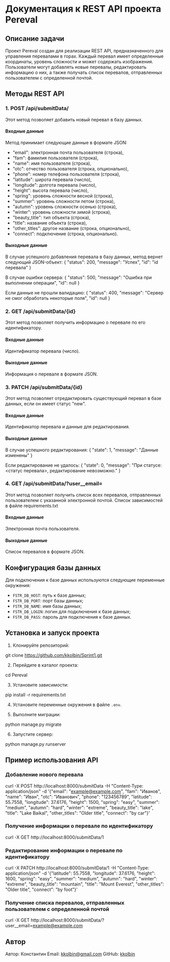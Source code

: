 # Документация к REST API проекта Pereval

## Описание задачи
Проект Pereval создан для реализации REST API, предназначенного для управления перевалами в горах. 
Каждый перевал имеет определенные координаты, уровень сложности и может содержать изображения. 
Пользователи могут добавлять новые перевалы, редактировать информацию о них, а также получать список перевалов, 
отправленных пользователем с определенной почтой.

## Методы REST API

### 1. POST /api/submitData/
Этот метод позволяет добавить новый перевал в базу данных.

#### Входные данные
Метод принимает следующие данные в формате JSON:
- "email": электронная почта пользователя (строка),
- "fam": фамилия пользователя (строка),
- "name": имя пользователя (строка),
- "otc": отчество пользователя (строка, опционально),
- "phone": номер телефона пользователя (строка),
- "latitude": широта перевала (число),
- "longitude": долгота перевала (число),
- "height": высота перевала (число),
- "spring": уровень сложности весной (строка),
- "summer": уровень сложности летом (строка),
- "autumn": уровень сложности осенью (строка),
- "winter": уровень сложности зимой (строка),
- "beauty_title": тип объекта (строка),
- "title": название объекта (строка),
- "other_titles": другое название (строка, опционально),
- "connect": подключение (строка, опционально).

#### Выходные данные
В случае успешного добавления перевала в базу данных, метод вернет следующий JSON-объект:
{
"status": 200,
"message": "Успех",
"id": "id перевала"
}

В случае ошибки сервера:
{
"status": 500,
"message": "Ошибка при выполнении операции",
"id": null
}

Если данные не прошли валидацию:
{
"status": 400,
"message": "Сервер не смог обработать некоторые поля",
"id": null
}

### 2. GET /api/submitData/{id}
Этот метод позволяет получить информацию о перевале по его идентификатору.

#### Входные данные
Идентификатор перевала (число).

#### Выходные данные
Информация о перевале в формате JSON.

### 3. PATCH /api/submitData/{id}
Этот метод позволяет отредактировать существующий перевал в базе данных, если он имеет статус "new".

#### Входные данные
Идентификатор перевала и данные для редактирования.

#### Выходные данные
В случае успешного редактирования:
{
"state": 1,
"message": "Данные изменены"
}

Если редактирование не удалось:
{
"state": 0,
"message": "При статусе: <статус перевала>, редактирование невозможно."
}

### 4. GET /api/submitData/?user__email=<email>
Этот метод позволяет получить список всех перевалов, отправленных пользователем с указанной электронной почтой.
Список зависимостей в файле requirements.txt

#### Входные данные
Электронная почта пользователя.

#### Выходные данные
Список перевалов в формате JSON.

## Конфигурация базы данных

Для подключения к базе данных используются следующие переменные окружения:

- `FSTR_DB_HOST`: путь к базе данных;
- `FSTR_DB_PORT`: порт базы данных;
- `FSTR_DB_NAME`: имя базы данных;
- `FSTR_DB_LOGIN`: логин для подключения к базе данных;
- `FSTR_DB_PASS`: пароль для подключения к базе данных.

## Установка и запуск проекта

1. Клонируйте репозиторий:

git clone https://github.com/kkolbin/Sprint1.git


2. Перейдите в каталог проекта:

cd Pereval


3. Установите зависимости:

pip install -r requirements.txt


4. Установите переменные окружения в файле `.env`.

5. Выполните миграции:

python manage.py migrate



6. Запустите сервер:

python manage.py runserver



## Пример использования API

### Добавление нового перевала

curl -X POST http://localhost:8000/submitData -H "Content-Type: application/json" -d '{"email": "example@example.com", 
"fam": "Иванов", "name": "Иван", "otc": "Иванович", "phone": "123456789", "latitude": 55.7558, "longitude": 37.6176, 
"height": 1500, "spring": "easy", "summer": "medium", "autumn": "hard", "winter": "extreme", "beauty_title": "lake", 
"title": "Lake Baikal", "other_titles": "Older title", "connect": "by car"}'



### Получение информации о перевале по идентификатору

curl -X GET http://localhost:8000/submitData/1



### Редактирование информации о перевале по идентификатору

curl -X PATCH http://localhost:8000/submitData/1 -H "Content-Type: application/json" -d '{"latitude": 55.7558, 
"longitude": 37.6176, "height": 1600, "spring": "easy", "summer": "medium", "autumn": "hard", "winter": "extreme",
"beauty_title": "mountain", "title": "Mount Everest", "other_titles": "Older title", "connect": "by foot"}'



### Получение списка перевалов, отправленных пользователем с определенной почтой

curl -X GET http://localhost:8000/submitData/?user__email=example@example.com

## Автор
Автор: Константин
Email: kkolbin@gmail.com
GitHub: [kkolbin](https://github.com/kkolbin)
